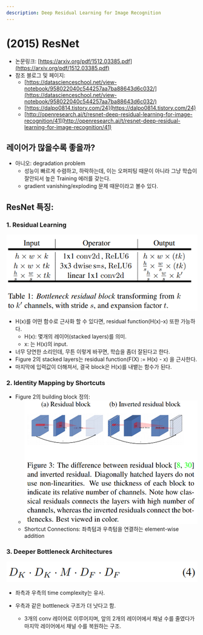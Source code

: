```yaml
---
description: Deep Residual Learning for Image Recognition
---
```


# \(2015\) ResNet

* 논문링크: [https://arxiv.org/pdf/1512.03385.pdf](https://arxiv.org/pdf/1512.03385.pdf)
* 참조 블로그 및 페이지:
  * [https://datascienceschool.net/view-notebook/958022040c544257aa7ba88643d6c032/](https://datascienceschool.net/view-notebook/958022040c544257aa7ba88643d6c032/)
  * [https://dalpo0814.tistory.com/24](https://dalpo0814.tistory.com/24)
  * [http://openresearch.ai/t/resnet-deep-residual-learning-for-image-recognition/41](http://openresearch.ai/t/resnet-deep-residual-learning-for-image-recognition/41)



## 레이어가 많을수록 좋을까?

* 아니오: degradation problem
  * 성능이 빠르게 수렴하고, 하락하는데, 이는 오퍼피팅 때문이 아니라 그냥 학습이 잘안되서 높은 Training 에러를 갖는다.
  * gradient vanishing/exploding 문제 때문이라고 볼수 있다. 

## ResNet 특징:

### 1. Residual Learning

![](../.gitbook/assets/image%20%2821%29.png)

* H\(x\)를 어떤 함수로 근사화 할 수 있다면, residual function\(H\(x\)-x\) 또한 가능하다.
  * H\(x\):  몇개의 레이어\(stacked layers\)를 의미.
  * x: 는 H\(x\)의 input.
* 너무 당연한 소리인데, 무튼 이렇게 바꾸면, 학습을 좀더 잘된다고 한다.
* Figure 2의 stacked layers는 residual function\(F\(X\) :=  H\(x\) - x\) 을 근사한다. 
* 마지막에 입력값이 더해져서, 결국 block은 H\(x\)를 내뱉는 함수가 된다.

### 2. Identity Mapping by Shortcuts

* Figure 2의 building block 정의:
  * ![](../.gitbook/assets/image%20%2831%29.png)
  * Shortcut Connections: 좌측텀과 우측텀을 연결하는 element-wise addition

### 3. Deeper Bottleneck Architectures

![](../.gitbook/assets/image%20%2825%29.png)

* 좌측과 우측의 time complexity는 유사.
* 우측과 같은 bottleneck 구조가 더 낫다고 함.

  * 3개의 conv 레이어로 이루어지며,  앞의 2개의 레이어에서 채널 수를  줄였다가 마지막 레이어에서 채널 수를 복원하는 구조.







